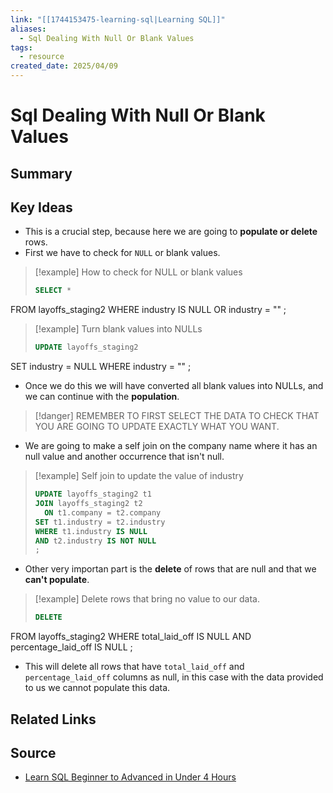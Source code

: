 ```yaml
---
link: "[[1744153475-learning-sql|Learning SQL]]"
aliases:
  - Sql Dealing With Null Or Blank Values
tags:
  - resource
created_date: 2025/04/09
---
```

# Sql Dealing With Null Or Blank Values

## Summary

## Key Ideas
- This is a crucial step, because here we are going to **populate or delete** rows.
- First we have to check for `NULL` or blank values.

>[!example] How to check for NULL or blank values
>```SQL
>SELECT *
FROM layoffs_staging2
WHERE industry IS NULL
OR industry = ""
;

>[!example] Turn blank values into NULLs
> ```SQL
> UPDATE layoffs_staging2
SET industry = NULL
WHERE industry = ""
;

- Once we do this we will have converted all blank values into NULLs, and we can continue with the **population**.

>[!danger] REMEMBER TO FIRST SELECT THE DATA TO CHECK THAT YOU ARE GOING TO UPDATE EXACTLY WHAT YOU WANT.

- We are going to make a self join on the company name where it has an null value and another occurrence that isn't null.

>[!example] Self join to update the value of industry
>```SQL
>UPDATE layoffs_staging2 t1
>JOIN layoffs_staging2 t2
>	ON t1.company = t2.company
>SET t1.industry = t2.industry
>WHERE t1.industry IS NULL
>AND t2.industry IS NOT NULL
>;

- Other very importan part is the **delete** of rows that are null and that we **can't populate**.

>[!example] Delete rows that bring no value to our data.
>```SQL
>DELETE
FROM layoffs_staging2
WHERE total_laid_off IS NULL
AND percentage_laid_off IS NULL
;

- This will delete all rows that have `total_laid_off` and `percentage_laid_off` columns as null, in this case with the data provided to us we cannot populate this data.
## Related Links
## Source
- [Learn SQL Beginner to Advanced in Under 4 Hours](https://www.youtube.com/watch?v=OT1RErkfLNQ&t=9991s)
